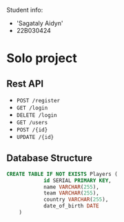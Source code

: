 Student info:
- 'Sagataly Aidyn'
- 22B030424




# Solo project

## Rest API
- `POST /register`
- `GET /login`
- `DELETE /login`
- `GET /users`
- `POST /{id}`
- `UPDATE /{id}`


## Database Structure

```sql
CREATE TABLE IF NOT EXISTS Players (
			id SERIAL PRIMARY KEY,
			name VARCHAR(255),
			team VARCHAR(255),
			country VARCHAR(255),
			date_of_birth DATE
	)
